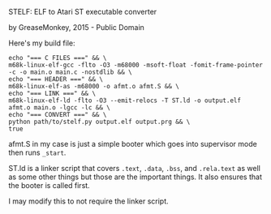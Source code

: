 STELF: ELF to Atari ST executable converter

by GreaseMonkey, 2015 - Public Domain

Here's my build file:

	echo "=== C FILES ===" && \
	m68k-linux-elf-gcc -flto -O3 -m68000 -msoft-float -fomit-frame-pointer -c -o main.o main.c -nostdlib && \
	echo "=== HEADER ===" && \
	m68k-linux-elf-as -m68000 -o afmt.o afmt.S && \
	echo "=== LINK ===" && \
	m68k-linux-elf-ld -flto -O3 --emit-relocs -T ST.ld -o output.elf afmt.o main.o -lgcc -lc && \
	echo "=== CONVERT ===" && \
	python path/to/stelf.py output.elf output.prg && \
	true

afmt.S in my case is just a simple booter which goes into supervisor mode then runs `_start`.

ST.ld is a linker script that covers `.text`, `.data`, `.bss`, and `.rela.text` as well as some other things but those are the important things. It also ensures that the booter is called first.

I may modify this to not require the linker script.

